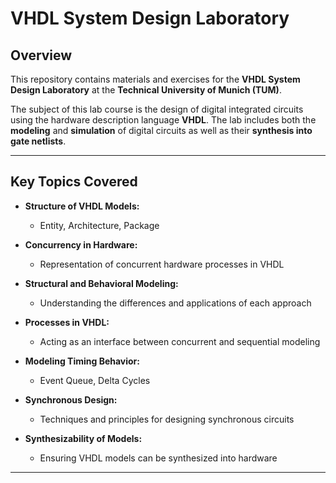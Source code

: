 # VHDL System Design Laboratory

## Overview

This repository contains materials and exercises for the **VHDL System Design Laboratory** at the **Technical University of Munich (TUM)**. 

The subject of this lab course is the design of digital integrated circuits using the hardware description language **VHDL**. The lab includes both the **modeling** and **simulation** of digital circuits as well as their **synthesis into gate netlists**.

---

## Key Topics Covered

- **Structure of VHDL Models:**  
  - Entity, Architecture, Package

- **Concurrency in Hardware:**  
  - Representation of concurrent hardware processes in VHDL

- **Structural and Behavioral Modeling:**  
  - Understanding the differences and applications of each approach

- **Processes in VHDL:**  
  - Acting as an interface between concurrent and sequential modeling

- **Modeling Timing Behavior:**  
  - Event Queue, Delta Cycles

- **Synchronous Design:**  
  - Techniques and principles for designing synchronous circuits

- **Synthesizability of Models:**  
  - Ensuring VHDL models can be synthesized into hardware

---
